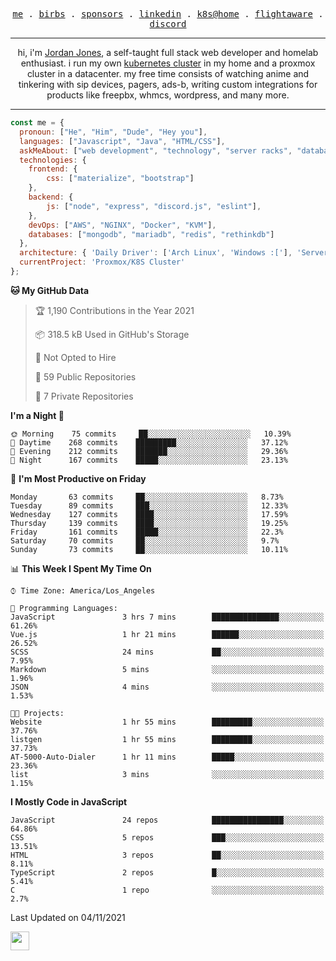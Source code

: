 <p align="center">
  <samp>
    <a href="https://jordanjones.org/">me</a> .
    <a href="https://twitter.com/kashalls">birbs</a> .
    <a href="https://github.com/sponsors/kashalls">sponsors</a> .
    <a href="https://linkedin.com/in/jordpjones">linkedin</a> .
    <a href="https://github.com/kashalls/home-cluster">k8s@home</a> .
    <a href="https://flightaware.com/adsb/stats/user/kashalls">flightaware</a> .
    <a href="https://discord.gg/ctgrp8k">discord</a>
  </samp>
</p>

---

<p align="center">hi, i'm <a href="https://jordanjones.org/">Jordan Jones</a>, a self-taught full stack web developer and homelab enthusiast. i run my own <a href="https://github.com/kashalls/home-cluster">kubernetes cluster</a> in my home and a proxmox cluster in a datacenter. my free time consists of watching anime and tinkering with sip devices, pagers, ads-b, writing custom integrations for products like freepbx, whmcs, wordpress, and many more.</p>

---


```javascript
const me = {
  pronoun: ["He", "Him", "Dude", "Hey you"],
  languages: ["Javascript", "Java", "HTML/CSS"],
  askMeAbout: ["web development", "technology", "server racks", "databases"],
  technologies: {
    frontend: {
        css: ["materialize", "bootstrap"]
    },
    backend: {
        js: ["node", "express", "discord.js", "eslint"],
    },
    devOps: ["AWS", "NGINX", "Docker", "KVM"],
    databases: ["mongodb", "mariadb", "redis", "rethinkdb"]
  },
  architecture: { 'Daily Driver': ['Arch Linux', 'Windows :['], 'Server Applications': 'Ubuntu Focal' },
  currentProject: 'Proxmox/K8S Cluster'
};
```

<!--START_SECTION:waka-->
**🐱 My GitHub Data** 

> 🏆 1,190 Contributions in the Year 2021
 > 
> 📦 318.5 kB Used in GitHub's Storage 
 > 
> 🚫 Not Opted to Hire
 > 
> 📜 59 Public Repositories 
 > 
> 🔑 7 Private Repositories  
 > 
**I'm a Night 🦉** 

```text
🌞 Morning    75 commits     ██░░░░░░░░░░░░░░░░░░░░░░░   10.39% 
🌆 Daytime    268 commits    █████████░░░░░░░░░░░░░░░░   37.12% 
🌃 Evening    212 commits    ███████░░░░░░░░░░░░░░░░░░   29.36% 
🌙 Night      167 commits    █████░░░░░░░░░░░░░░░░░░░░   23.13%

```
📅 **I'm Most Productive on Friday** 

```text
Monday       63 commits     ██░░░░░░░░░░░░░░░░░░░░░░░   8.73% 
Tuesday      89 commits     ███░░░░░░░░░░░░░░░░░░░░░░   12.33% 
Wednesday    127 commits    ████░░░░░░░░░░░░░░░░░░░░░   17.59% 
Thursday     139 commits    ████░░░░░░░░░░░░░░░░░░░░░   19.25% 
Friday       161 commits    █████░░░░░░░░░░░░░░░░░░░░   22.3% 
Saturday     70 commits     ██░░░░░░░░░░░░░░░░░░░░░░░   9.7% 
Sunday       73 commits     ██░░░░░░░░░░░░░░░░░░░░░░░   10.11%

```


📊 **This Week I Spent My Time On** 

```text
⌚︎ Time Zone: America/Los_Angeles

💬 Programming Languages: 
JavaScript               3 hrs 7 mins        ███████████████░░░░░░░░░░   61.26% 
Vue.js                   1 hr 21 mins        ██████░░░░░░░░░░░░░░░░░░░   26.52% 
SCSS                     24 mins             ██░░░░░░░░░░░░░░░░░░░░░░░   7.95% 
Markdown                 5 mins              ░░░░░░░░░░░░░░░░░░░░░░░░░   1.96% 
JSON                     4 mins              ░░░░░░░░░░░░░░░░░░░░░░░░░   1.53%

🐱‍💻 Projects: 
Website                  1 hr 55 mins        █████████░░░░░░░░░░░░░░░░   37.76% 
listgen                  1 hr 55 mins        █████████░░░░░░░░░░░░░░░░   37.73% 
AT-5000-Auto-Dialer      1 hr 11 mins        █████░░░░░░░░░░░░░░░░░░░░   23.36% 
list                     3 mins              ░░░░░░░░░░░░░░░░░░░░░░░░░   1.15%

```

**I Mostly Code in JavaScript** 

```text
JavaScript               24 repos            ████████████████░░░░░░░░░   64.86% 
CSS                      5 repos             ███░░░░░░░░░░░░░░░░░░░░░░   13.51% 
HTML                     3 repos             ██░░░░░░░░░░░░░░░░░░░░░░░   8.11% 
TypeScript               2 repos             █░░░░░░░░░░░░░░░░░░░░░░░░   5.41% 
C                        1 repo              ░░░░░░░░░░░░░░░░░░░░░░░░░   2.7%

```



 Last Updated on 04/11/2021
<!--END_SECTION:waka-->

<img src="https://media.giphy.com/media/WUlplcMpOCEmTGBtBW/giphy.gif" width="30">